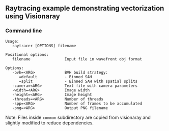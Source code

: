 Raytracing example demonstrating vectorization using Visionaray
---------------------------------------------------------------

### Command line

```
Usage:
   raytracer [OPTIONS] filename

Positional options:
   filename               Input file in wavefront obj format

Options:
   -bvh=<ARG>             BVH build strategy:
      =default            - Binned SAH
      =split              - Binned SAH with spatial splits
   -camera=<ARG>          Text file with camera parameters
   -width=<ARG>           Image width
   -height=<ARG>          Image height
   -threads=<ARG>         Number of threads
   -spp=<ARG>             Number of frames to be accumulated
   -png=<ARG>             Output PNG filename
```

Note: Files inside `common` subdirectory are copied from visionaray and
slightly modified to reduce dependencies.

